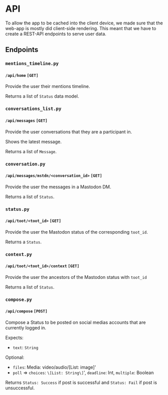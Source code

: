 # API

To allow the app to be cached into the client device, we made sure that the web-app is mostly did client-side rendering. This meant that we have to create a REST-API endpoints to serve user data.

## Endpoints

### `mentions_timeline.py`

#### `/api/home` `[GET]`

Provide the user their mentions timeline.

Returns a list of `Status` data model.

### `conversations_list.py`

#### `/api/messages` `[GET]`

Provide the user conversations that they are a participant in.

Shows the latest message.

Returns a list of `Message`.

### `conversation.py`

#### `/api/messages/mstdn/<conversation_id>` `[GET]`

Provide the user the messages in a Mastodon DM.

Returns a list of `Status`.

### `status.py`

#### `/api/toot/<toot_id>` `[GET]`

Provide the user the Mastodon status of the corresponding `toot_id`.

Returns a `Status`.

### `context.py`

#### `/api/toot/<toot_id>/context` `[GET]`

Provide the user the ancestors of the Mastodon status with `toot_id`

Returns a list of `Status`.

### `compose.py`

#### `/api/compose` `[POST]`

Compose a Status to be posted on social medias accounts that are currently logged in.

Expects:
- `text`: `String`

Optional:
- `files`: Media: video/audio/\[List: image\]'
- `poll` => `choices`: `\[List: String\]`', `deadline`: Int, `multiple`: Boolean

Returns `Status: Success` if post is successful and `Status: Fail` if post is unsuccessful.